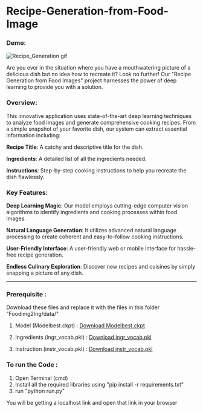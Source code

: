 

# Recipe-Generation-from-Food-Image

### Demo:
![Recipe_Generation gif](https://user-images.githubusercontent.com/55757415/124395585-8d0d0780-dd22-11eb-86fe-3a23d921b608.gif)

Are you ever in the situation where you have a mouthwatering picture of a delicious dish but no idea how to recreate it? Look no further! Our "Recipe Generation from Food Images" project harnesses the power of deep learning to provide you with a solution.

### Overview:

This innovative application uses state-of-the-art deep learning techniques to analyze food images and generate comprehensive cooking recipes. From a simple snapshot of your favorite dish, our system can extract essential information including:

**Recipe Title**: A catchy and descriptive title for the dish.

**Ingredients**: A detailed list of all the ingredients needed.

**Instructions**: Step-by-step cooking instructions to help you recreate the dish flawlessly.

### Key Features:

**Deep Learning Magic**: Our model employs cutting-edge computer vision algorithms to identify ingredients and cooking processes within food images.

**Natural Language Generation**: It utilizes advanced natural language processing to create coherent and easy-to-follow cooking instructions.

**User-Friendly Interface**: A user-friendly web or mobile interface for hassle-free recipe generation.

**Endless Culinary Exploration**: Discover new recipes and cuisines by simply snapping a picture of any dish.

---

### Prerequisite :
Download these files and replace it with the files in this folder "Foodimg2Ing/data/"

1. Model (Modelbest.ckpt) : [Download Modelbest.ckpt](https://dl.fbaipublicfiles.com/inversecooking/modelbest.ckpt)

2. Ingredients (ingr_vocab.pkl) : [Download ingr_vocab.pkl](https://dl.fbaipublicfiles.com/inversecooking/ingr_vocab.pkl)

3. Instruction (instr_vocab.pkl) : [Download instr_vocab.pkl](https://dl.fbaipublicfiles.com/inversecooking/instr_vocab.pkl)

### To run the Code :

1. Open Terminal (cmd)
2. Install all the required libraries using "pip install -r requirements.txt"
3. run "python run.py"

You will be getting a localhost link and open that link in your browser 


